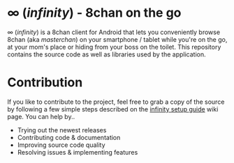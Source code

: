 # ∞ (*infinity*) - 8chan on the go
∞ (*infinity*) is a 8chan client for Android that lets you conveniently browse 8chan (aka *masterchan*) on your smartphone / tablet while you're on the go, at your mom's place or hiding from your boss on the toilet. 
This repository contains the source code as well as libraries used by the application.

# Contribution
If you like to contribute to the project, feel free to grab a copy
of the source by following a few simple steps described on the
[infinity setup guide](https://github.com/xvdiff/infinity/wiki/Building) wiki page.
You can help by..

   * Trying out the newest releases
   * Contributing code & documentation
   * Improving source code quality
   * Resolving issues & implementing features




